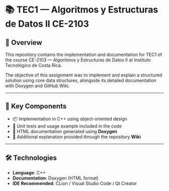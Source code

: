 # 📚 TEC1 — Algoritmos y Estructuras de Datos II CE-2103

## 📘 Overview

This repository contains the implementation and documentation for TEC1 of the course CE-2103 — Algoritmos y Estructuras de Datos II at Instituto Tecnológico de Costa Rica.

The objective of this assignment was to implement and explain a structured solution using core data structures, alongside its detailed documentation with Doxygen and GitHub Wiki.

---

## 🧠 Key Components

- 📦 Implementation in C++ using object-oriented design
- 🧪 Unit tests and usage example included in the code
- 📄 HTML documentation generated using **Doxygen**
- 📖 Additional explanation provided through the repository **Wiki**

---

## 🛠️ Technologies

- **Language**: C++
- **Documentation**: Doxygen (HTML format)
- **IDE Recommended**: CLion / Visual Studio Code / Qt Creator

